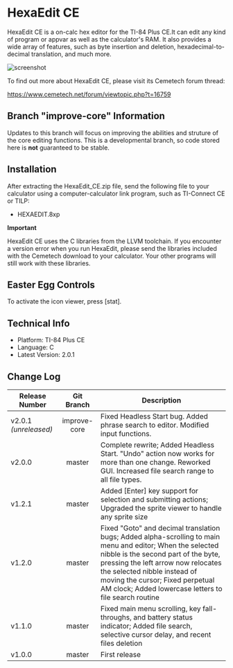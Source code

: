 # HexaEdit CE

HexaEdit CE is a on-calc hex editor for the TI-84 Plus CE.It can edit any kind of program or appvar as well as the calculator's RAM. It also provides a wide array of features, such as byte insertion and deletion, hexadecimal-to-decimal translation, and much more.

![screenshot](https://u.cubeupload.com/torontobay/v200.png)


To find out more about HexaEdit CE, please visit its Cemetech forum thread:

https://www.cemetech.net/forum/viewtopic.php?t=16759

## Branch "improve-core" Information

Updates to this branch will focus on improving the abilities and struture of the core editing functions. This is a developmental branch, so code stored here is **not** guaranteed to be stable.

## Installation

After extracting the HexaEdit_CE.zip file, send the following file to your calculator using a computer-calculator link program, such as TI-Connect CE or TILP:

* HEXAEDIT.8xp

**Important**

HexaEdit CE uses the C libraries from the LLVM toolchain. If you encounter a version error when you run HexaEdit, please send the libraries included with the Cemetech download to your calculator. Your other programs will still work with these libraries.

## Easter Egg Controls

To activate the icon viewer, press [stat].


## Technical Info

* Platform: TI-84 Plus CE
* Language: C
* Latest Version: 2.0.1

## Change Log
| Release Number        | Git Branch   | Description
| --------------------- |:------------:| -----------
| v2.0.1 *(unreleased)* | improve-core | Fixed Headless Start bug. Added phrase search to editor. Modified input functions.
| v2.0.0                | master       | Complete rewrite; Added Headless Start. "Undo" action now works for more than one change. Reworked GUI. Increased file search range to all file types.
| v1.2.1                | master       | Added [Enter] key support for selection and submitting actions; Upgraded the sprite viewer to handle any sprite size
| v1.2.0                | master       | Fixed "Goto" and decimal translation bugs; Added alpha-scrolling to main menu and editor; When the selected nibble is the second part of the byte, pressing the left arrow now relocates the selected nibble instead of moving the cursor; Fixed perpetual AM clock; Added lowercase letters to file search routine
| v1.1.0                | master       | Fixed main menu scrolling, key fall-throughs, and battery status indicator; Added file search, selective cursor delay, and recent files deletion
| v1.0.0                | master       | First release
